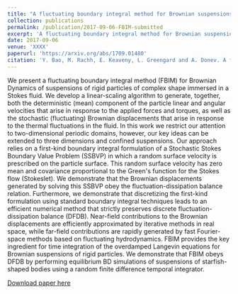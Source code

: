 ```yaml
---
title: "A fluctuating boundary integral method for Brownian suspensions"
collection: publications
permalink: /publication/2017-09-06-FBIM-submitted
excerpt: 'A fluctuating boundary integral method for Brownian suspensions is proposed.'
date: 2017-09-06
venue: 'XXXX'
paperurl: 'https://arxiv.org/abs/1709.01480'
citation: 'Y. Bao, M. Rachh, E. Keaveny, L. Greengard and A. Donev. A fluctuating boundary integral method for Brownian suspensions. Submitted to <i>Journal of Computational Physics</i> 2017.'
---
```

We present a fluctuating boundary integral method (FBIM) for Brownian Dynamics of suspensions of rigid particles of complex shape immersed in a Stokes fluid. We develop a linear-scaling algorithm to generate, together, both the deterministic (mean) component of the particle linear and angular velocities that arise in response to the applied forces and torques, as well as the stochastic (fluctuating) Brownian displacements that arise in response to the thermal fluctuations in the fluid. In this work we restrict our attention to two-dimensional periodic domains, however, our key ideas can be extended to three dimensions and confined suspensions. Our approach relies on a first-kind boundary integral formulation of a Stochastic Stokes Boundary Value Problem (SSBVP) in which a random surface velocity is prescribed on the particle surface. This random surface velocity has zero mean and covariance proportional to the Green&apos;s function for the Stokes flow (Stokeslet). We demonstrate that the Brownian displacements generated by solving this SSBVP obey the fluctuation-dissipation balance relation. Furthermore, we demonstrate that discretizing the first-kind formulation using standard boundary integral techniques leads to an efficient numerical method that strictly preserves discrete fluctuation-dissipation balance (DFDB). Near-field contributions to the Brownian displacements are efficiently approximated by iterative methods in real space, while far-field contributions are rapidly generated by fast Fourier-space methods based on fluctuating hydrodynamics. FBIM provides the key ingredient for time integration of the overdamped Langevin equations for Brownian suspensions of rigid particles. We demonstrate that FBIM obeys DFDB by performing equilibrium BD simulations of suspensions of starfish-shaped bodies using a random finite difference temporal integrator.

[Download paper here](https://arxiv.org/pdf/1709.01480.pdf)
